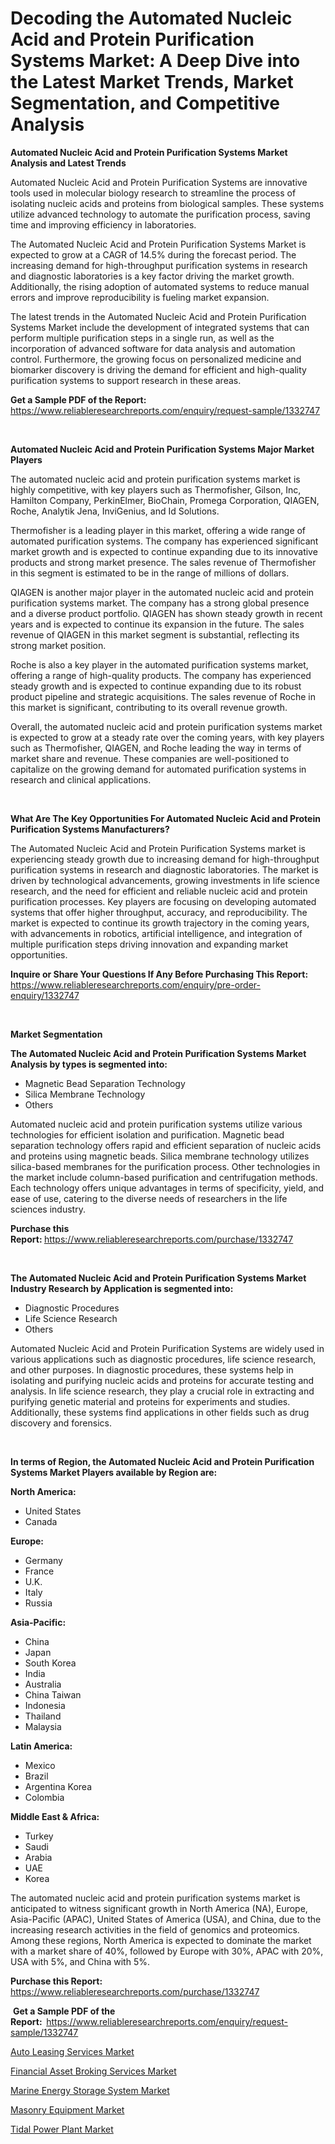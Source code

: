<p><h1>Decoding the Automated Nucleic Acid and Protein Purification Systems Market: A Deep Dive into the Latest Market Trends, Market Segmentation, and Competitive Analysis</h1></p><p><strong>Automated Nucleic Acid and Protein Purification Systems Market Analysis and Latest Trends</strong></p>
<p><p>Automated Nucleic Acid and Protein Purification Systems are innovative tools used in molecular biology research to streamline the process of isolating nucleic acids and proteins from biological samples. These systems utilize advanced technology to automate the purification process, saving time and improving efficiency in laboratories.</p><p>The Automated Nucleic Acid and Protein Purification Systems Market is expected to grow at a CAGR of 14.5% during the forecast period. The increasing demand for high-throughput purification systems in research and diagnostic laboratories is a key factor driving the market growth. Additionally, the rising adoption of automated systems to reduce manual errors and improve reproducibility is fueling market expansion.</p><p>The latest trends in the Automated Nucleic Acid and Protein Purification Systems Market include the development of integrated systems that can perform multiple purification steps in a single run, as well as the incorporation of advanced software for data analysis and automation control. Furthermore, the growing focus on personalized medicine and biomarker discovery is driving the demand for efficient and high-quality purification systems to support research in these areas.</p></p>
<p><strong>Get a Sample PDF of the Report:&nbsp;</strong> <a href="https://www.reliableresearchreports.com/enquiry/request-sample/1332747">https://www.reliableresearchreports.com/enquiry/request-sample/1332747</a></p>
<p>&nbsp;</p>
<p><strong>Automated Nucleic Acid and Protein Purification Systems Major Market Players</strong></p>
<p><p>The automated nucleic acid and protein purification systems market is highly competitive, with key players such as Thermofisher, Gilson, Inc, Hamilton Company, PerkinElmer, BioChain, Promega Corporation, QIAGEN, Roche, Analytik Jena, InviGenius, and Id Solutions.</p><p>Thermofisher is a leading player in this market, offering a wide range of automated purification systems. The company has experienced significant market growth and is expected to continue expanding due to its innovative products and strong market presence. The sales revenue of Thermofisher in this segment is estimated to be in the range of millions of dollars.</p><p>QIAGEN is another major player in the automated nucleic acid and protein purification systems market. The company has a strong global presence and a diverse product portfolio. QIAGEN has shown steady growth in recent years and is expected to continue its expansion in the future. The sales revenue of QIAGEN in this market segment is substantial, reflecting its strong market position.</p><p>Roche is also a key player in the automated purification systems market, offering a range of high-quality products. The company has experienced steady growth and is expected to continue expanding due to its robust product pipeline and strategic acquisitions. The sales revenue of Roche in this market is significant, contributing to its overall revenue growth.</p><p>Overall, the automated nucleic acid and protein purification systems market is expected to grow at a steady rate over the coming years, with key players such as Thermofisher, QIAGEN, and Roche leading the way in terms of market share and revenue. These companies are well-positioned to capitalize on the growing demand for automated purification systems in research and clinical applications.</p></p>
<p>&nbsp;</p>
<p><strong>What Are The Key Opportunities For Automated Nucleic Acid and Protein Purification Systems Manufacturers?</strong></p>
<p><p>The Automated Nucleic Acid and Protein Purification Systems market is experiencing steady growth due to increasing demand for high-throughput purification systems in research and diagnostic laboratories. The market is driven by technological advancements, growing investments in life science research, and the need for efficient and reliable nucleic acid and protein purification processes. Key players are focusing on developing automated systems that offer higher throughput, accuracy, and reproducibility. The market is expected to continue its growth trajectory in the coming years, with advancements in robotics, artificial intelligence, and integration of multiple purification steps driving innovation and expanding market opportunities.</p></p>
<p><strong>Inquire or Share Your Questions If Any Before Purchasing This Report:</strong> <a href="https://www.reliableresearchreports.com/enquiry/pre-order-enquiry/1332747">https://www.reliableresearchreports.com/enquiry/pre-order-enquiry/1332747</a></p>
<p>&nbsp;</p>
<p><strong>Market Segmentation</strong></p>
<p><strong>The Automated Nucleic Acid and Protein Purification Systems Market Analysis by types is segmented into:</strong></p>
<p><ul><li>Magnetic Bead Separation Technology</li><li>Silica Membrane Technology</li><li>Others</li></ul></p>
<p><p>Automated nucleic acid and protein purification systems utilize various technologies for efficient isolation and purification. Magnetic bead separation technology offers rapid and efficient separation of nucleic acids and proteins using magnetic beads. Silica membrane technology utilizes silica-based membranes for the purification process. Other technologies in the market include column-based purification and centrifugation methods. Each technology offers unique advantages in terms of specificity, yield, and ease of use, catering to the diverse needs of researchers in the life sciences industry.</p></p>
<p><strong>Purchase this Report:&nbsp;</strong><a href="https://www.reliableresearchreports.com/purchase/1332747">https://www.reliableresearchreports.com/purchase/1332747</a></p>
<p>&nbsp;</p>
<p><strong>The Automated Nucleic Acid and Protein Purification Systems Market Industry Research by Application is segmented into:</strong></p>
<p><ul><li>Diagnostic Procedures</li><li>Life Science Research</li><li>Others</li></ul></p>
<p><p>Automated Nucleic Acid and Protein Purification Systems are widely used in various applications such as diagnostic procedures, life science research, and other purposes. In diagnostic procedures, these systems help in isolating and purifying nucleic acids and proteins for accurate testing and analysis. In life science research, they play a crucial role in extracting and purifying genetic material and proteins for experiments and studies. Additionally, these systems find applications in other fields such as drug discovery and forensics.</p></p>
<p>&nbsp;</p>
<p><strong>In terms of Region, the Automated Nucleic Acid and Protein Purification Systems Market Players available by Region are:</strong></p>
<p>
    <p> <strong> North America: </strong>
        <ul>
            <li>United States</li>
            <li>Canada</li>
        </ul>
        </p> 
    <p> <strong> Europe: </strong>
        <ul>
            <li>Germany</li>
            <li>France</li>
            <li>U.K.</li>
            <li>Italy</li>
            <li>Russia</li>
        </ul>
        </p> 
    <p> <strong> Asia-Pacific: </strong>
        <ul>
            <li>China</li>
            <li>Japan</li>
            <li>South Korea</li>
            <li>India</li>
            <li>Australia</li>
            <li>China Taiwan</li>
            <li>Indonesia</li>
            <li>Thailand</li>
            <li>Malaysia</li>
        </ul>
        </p> 
    <p> <strong> Latin America: </strong>
        <ul>
            <li>Mexico</li>
            <li>Brazil</li>
            <li>Argentina Korea</li>
            <li>Colombia</li>
        </ul>
        </p> 
    <p> <strong> Middle East & Africa: </strong>
        <ul>
            <li>Turkey</li>
            <li>Saudi</li>
            <li>Arabia</li>
            <li>UAE</li>
            <li>Korea</li>
        </ul>
    </p>
    </p>
<p><p>The automated nucleic acid and protein purification systems market is anticipated to witness significant growth in North America (NA), Europe, Asia-Pacific (APAC), United States of America (USA), and China, due to the increasing research activities in the field of genomics and proteomics. Among these regions, North America is expected to dominate the market with a market share of 40%, followed by Europe with 30%, APAC with 20%, USA with 5%, and China with 5%.</p></p>
<p><strong>Purchase this Report: </strong><a href="https://www.reliableresearchreports.com/purchase/1332747">https://www.reliableresearchreports.com/purchase/1332747</a></p>
<p>&nbsp;<strong>Get a Sample PDF of the Report:&nbsp;&nbsp;</strong><a href="https://www.reliableresearchreports.com/enquiry/request-sample/1332747">https://www.reliableresearchreports.com/enquiry/request-sample/1332747</a></p>
<p><strong></strong></p>
<p><p><a href="https://medium.com/@lisastevens48/auto-leasing-services-market-size-reveals-the-best-marketing-channels-in-global-industry-359d7d43f87c">Auto Leasing Services Market</a></p><p><a href="https://medium.com/@lisastevens48/financial-asset-broking-services-market-size-market-outlook-and-market-forecast-2024-to-2031-f79475b640db">Financial Asset Broking Services Market</a></p><p><a href="https://medium.com/p/731697a01f27/edit">Marine Energy Storage System Market</a></p><p><a href="https://medium.com/@patriciaknight1961/masonry-equipment-market-comprehensive-assessment-by-type-application-and-geography-55e9c0765636">Masonry Equipment Market</a></p><p><a href="https://medium.com/@patriciaknight1961/tidal-power-plant-market-size-market-outlook-and-market-forecast-2024-to-2031-96e7b91eacbf">Tidal Power Plant Market</a></p></p>
